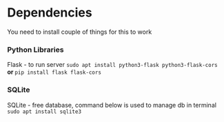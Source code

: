 # Dependencies
You need to install couple of things for this to work
<b></b>
### Python Libraries
Flask - to run server
<b></b>
`sudo apt install python3-flask python3-flask-cors`<b> or </b>`pip install flask flask-cors`
<b></b>
### SQLite
SQLite - free database, command below is used to manage db in terminal
`sudo apt install sqlite3`

